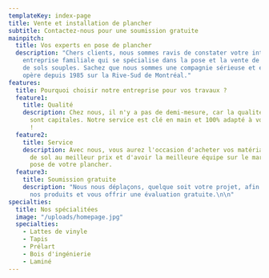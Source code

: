 ```yaml
---
templateKey: index-page
title: Vente et installation de plancher
subtitle: Contactez-nous pour une soumission gratuite
mainpitch:
  title: Vos experts en pose de plancher
  description: "Chers clients, nous sommes ravis de constater votre intérêt pour notre
    entreprise familiale qui se spécialise dans la pose et la vente de revêtements
    de sols souples. Sachez que nous sommes une compagnie sérieuse et établie qui
    opère depuis 1985 sur la Rive-Sud de Montréal."
features:
  title: Pourquoi choisir notre entreprise pour vos travaux ?
  feature1:
    title: Qualité
    description: Chez nous, il n'y a pas de demi-mesure, car la qualité et la finition
      sont capitales. Notre service est clé en main et 100% adapté à vos souhaits
      !
  feature2:
    title: Service
    description: Avec nous, vous aurez l'occasion d'acheter vos matériaux de recouvrement
      de sol au meilleur prix et d'avoir la meilleure équipe sur le marché pour la
      pose de votre plancher.
  feature3:
    title: Soumission gratuite
    description: "Nous nous déplaçons, quelque soit votre projet, afin de vous présenter
      nos produits et vous offrir une évaluation gratuite.\n\n"
specialties:
  title: Nos spécialitées
  image: "/uploads/homepage.jpg"
  specialties:
    - Lattes de vinyle
    - Tapis
    - Prélart
    - Bois d'ingénierie
    - Laminé
---
```

